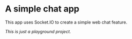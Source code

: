 # A simple chat app

This app uses Socket.IO to create a simple web chat feature.

_This is just a playground project._
